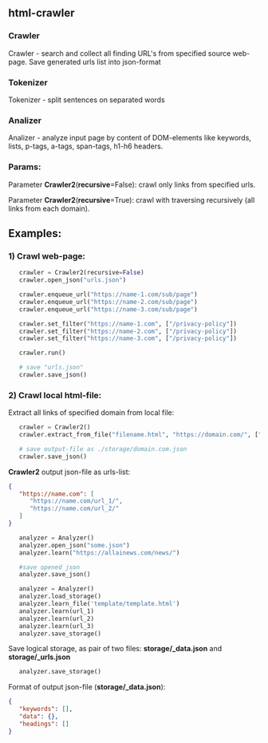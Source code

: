 ## html-crawler

### Crawler
Crawler - search and collect all finding URL's from specified source web-page. Save generated urls list into json-format

### Tokenizer
Tokenizer - split sentences on separated words

### Analizer
Analizer - analyze input page by content of DOM-elements like keywords, lists, p-tags, a-tags, span-tags, h1-h6 headers.

### Params:
Parameter **Crawler2**(**recursive**=False): crawl only links from specified urls.

Parameter **Crawler2**(**recursive**=True): crawl with traversing recursively (all links from each domain).

## Examples:
### 1) Crawl web-page:
```python
   crawler = Crawler2(recursive=False)
   crawler.open_json("urls.json")

   crawler.enqueue_url("https://name-1.com/sub/page")
   crawler.enqueue_url("https://name-2.com/sub/page")
   crawler.enqueue_url("https://name-3.com/sub/page")

   crawler.set_filter("https://name-1.com", ["/privacy-policy"])
   crawler.set_filter("https://name-2.com", ["/privacy-policy"])
   crawler.set_filter("https://name-3.com", ["/privacy-policy"])

   crawler.run()

   # save "urls.json"
   crawler.save_json()
```
### 2) Crawl local html-file:
Extract all links of specified domain from local file:
```python
   crawler = Crawler2()
   crawler.extract_from_file("filename.html", "https://domain.com/", ["/privacy-policy"])

   # save output-file as ./storage/domain.com.json
   crawler.save_json()
```
**Crawler2** output json-file as urls-list:
```json
{
   "https://name.com": [
      "https://name.com/url_1/",
      "https://name.com/url_2/"
   ]
}
```

```python
   analyzer = Analyzer()
   analyzer.open_json("some.json")
   analyzer.learn("https://allainews.com/news/")

   #save opened json
   analyzer.save_json()
```

```python
   analyzer = Analyzer()
   analyzer.load_storage()
   analyzer.learn_file('template/template.html')
   analyzer.learn(url_1)
   analyzer.learn(url_2)
   analyzer.learn(url_3)
   analyzer.save_storage()
```
Save logical storage, as pair of two files: **storage/_data.json** and **storage/_urls.json**
```python
   analyzer.save_storage()
```
Format of output json-file (**storage/_data.json**):
```json
{
   "keywords": [],
   "data": {},
   "headings": []
}
```
